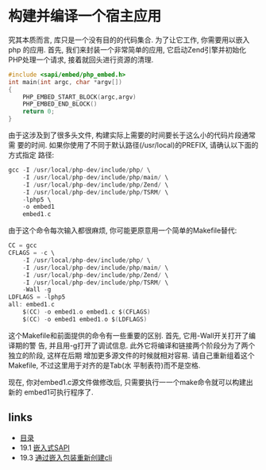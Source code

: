 # 构建并编译一个宿主应用

究其本质而言, 库只是⼀个没有目的的代码集合. 为了让它工作, 你需要用以嵌入php 的应用. 首先, 我们来封装⼀个非常简单的应用, 它启动Zend引擎并初始化PHP处理⼀个请求, 接着就回头进行资源的清理.

````c
#include <sapi/embed/php_embed.h>int main(int argc, char *argv[]){    PHP_EMBED_START_BLOCK(argc,argv)    PHP_EMBED_END_BLOCK()	return 0; }
````

由于这涉及到了很多头文件, 构建实际上需要的时间要长于这么小的代码片段通常需 要的时间. 如果你使用了不同于默认路径(/usr/local)的PREFIX, 请确认以下面的方式指定 路径:

````c
gcc -I /usr/local/php-dev/include/php/ \	-I /usr/local/php-dev/include/php/main/ \	-I /usr/local/php-dev/include/php/Zend/ \	-I /usr/local/php-dev/include/php/TSRM/ \	-lphp5 \	-o embed1	embed1.c
````

由于这个命令每次输入都很麻烦, 你可能更原意用一个简单的Makefile替代:

````c
CC = gccCFLAGS = -c \    -I /usr/local/php-dev/include/php/ \    -I /usr/local/php-dev/include/php/main/ \    -I /usr/local/php-dev/include/php/Zend/ \    -I /usr/local/php-dev/include/php/TSRM/ \    -Wall -gLDFLAGS = -lphp5all: embed1.c    $(CC) -o embed1.o embed1.c $(CFLAGS)    $(CC) -o embed1 embed1.o $(LDFLAGS)
````

这个Makefile和前面提供的命令有⼀些重要的区别. 首先, 它用-Wall开关打开了编译期的警 告, 并且用-g打开了调试信息. 此外它将编译和链接两个阶段分为了两个独立的阶段, 这样在后期 增加更多源文件的时候就相对容易. 请自己重新组着这个Makefile, 不过这里用于对齐的是Tab(水 平制表符)而不是空格.

现在, 你对embed1.c源文件做修改后, 只需要执行⼀一个make命令就可以构建出新的 embed1可执行程序了.

## links
   * [目录](<book/preface.md>)
   * 19.1 [嵌入式SAPI](<book/chapt19/19.1.md>)
   * 19.3 [通过嵌入包装重新创建cli](<book/chapt19/19.3.md>)
